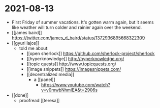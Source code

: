 # 2021-08-13

- First Friday of summer vacations. It's gotten warm again, but it seems like weather will turn colder and rainier again over the weekend.
- [[james baird]] https://twitter.com/james_d_baird/status/1372936895668322309
- [[gyuri lajos]]
  - told me about:
    - [[open sherlock]] https://github.com/sherlock-project/sherlock
    - [[hyperknowledge]] http://hyperknowledge.org/
    - [[topic quests]] http://www.topicquests.org/
    - [[image snippets]] https://imagesnippets.com/
    - [[decentralized media]]
      - a [[panel]]
        - https://www.youtube.com/watch?v=v0mwbNhmlEA&t=2906s
- [[done]]
  - proofread [[teresa]]